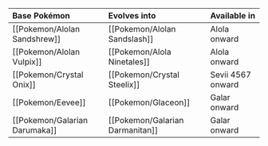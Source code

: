 Base Pokémon |Evolves into |Available in
:---|:---|:---
[[Pokemon/Alolan Sandshrew]]  | [[Pokemon/Alolan Sandslash]] |Alola onward
[[Pokemon/Alolan Vulpix]]  | [[Pokemon/Alola  Ninetales]] |Alola onward
[[Pokemon/Crystal Onix]]  | [[Pokemon/Crystal Steelix]] |Sevii 4567 onward
[[Pokemon/Eevee]]  | [[Pokemon/Glaceon]] | Galar onward
[[Pokemon/Galarian Darumaka]]  | [[Pokemon/Galarian Darmanitan]] | Galar onward